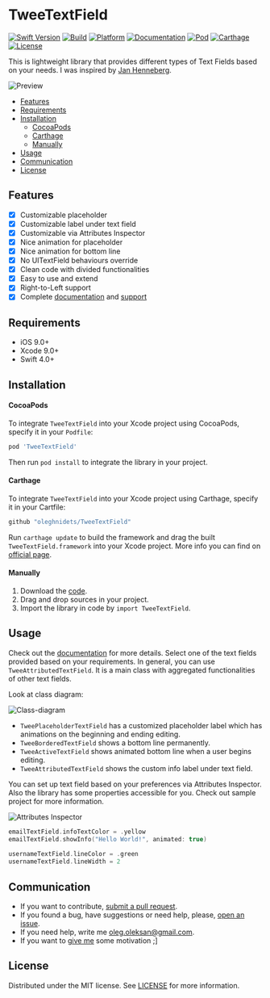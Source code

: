 # TweeTextField

[![Swift Version][swift-image]][swift-url]
[![Build][build-image]][build-url]
[![Platform][platform-image]][platform-url]
[![Documentation][docs-image]][docs-url]
[![Pod][pod-image]][pod-url]
[![Carthage][carthage-image]][carthage-url]
[![License][license-image]][license-url]


This is lightweight library that provides different types of Text Fields based on your needs. I was inspired by [Jan Henneberg](https://uimovement.com/ui/2524/input-field-help/). 

![Preview](/docs/tweetextfield-sample.gif)

- [Features](#features)
- [Requirements](#requirements)
- [Installation](#installation)
    - [CocoaPods](#cocoapods)
    - [Carthage](#carthage)
    - [Manually](#manually)
- [Usage](#usage)
- [Communication](#communication)
- [License](#license)

## Features

- [x] Customizable placeholder
- [x] Customizable label under text field
- [x] Customizable via Attributes Inspector
- [x] Nice animation for placeholder
- [x] Nice animation for bottom line
- [x] No UITextField behaviours override
- [x] Clean code with divided functionalities
- [x] Easy to use and extend
- [x] Right-to-Left support
- [x] Complete [documentation](https://oleghnidets.github.io/TweeTextField/) and [support](https://github.com/oleghnidets/TweeTextField/issues)

## Requirements

- iOS 9.0+
- Xcode 9.0+
- Swift 4.0+

## Installation

#### CocoaPods
To integrate `TweeTextField` into your Xcode project using CocoaPods, specify it in your `Podfile`:

```ruby
pod 'TweeTextField'
```

Then run `pod install` to integrate the library in your project.

#### Carthage
To integrate `TweeTextField` into your Xcode project using Carthage, specify it in your Cartfile:
```ruby
github "oleghnidets/TweeTextField"
```

Run `carthage update` to build the framework and drag the built `TweeTextField.framework` into your Xcode project. More info you can find on [official page](https://github.com/Carthage/Carthage).


#### Manually
1. Download the [code](https://github.com/oleghnidets/TweeTextField/archive/master.zip).
2. Drag and drop sources in your project.
3. Import the library in code by `import TweeTextField`.

## Usage

Check out the [documentation](https://oleghnidets.github.io/TweeTextField/) for more details. 
Select one of the text fields provided based on your requirements. In general, you can use `TweeAttributedTextField`. It is a main class with aggregated functionalities of other text fields.

Look at class diagram:

![Class-diagram](/docs/class-diagram.png)

- `TweePlaceholderTextField` has a customized placeholder label which has animations on the beginning and ending editing.
- `TweeBorderedTextField` shows a bottom line permanently.
- `TweeActiveTextField` shows animated bottom line when a user begins editing.
- `TweeAttributedTextField` shows the custom info label under text field. 

You can set up text field based on your preferences via Attributes Inspector. Also the library has some properties accessible for you.
Check out sample project for more information.

![Attributes Inspector](/docs/attributes.png)

```swift
emailTextField.infoTextColor = .yellow
emailTextField.showInfo("Hello World!", animated: true)
		
usernameTextField.lineColor = .green
usernameTextField.lineWidth = 2
```

## Communication

- If you want to contribute, [submit a pull request](https://github.com/oleghnidets/TweeTextField/compare).
- If you found a bug, have suggestions or need help, please, [open an issue](https://github.com/oleghnidets/TweeTextField/issues/new).
- If you need help, write me oleg.oleksan@gmail.com.
- If you want to [give me](https://www.paypal.com/cgi-bin/webscr?cmd=_s-xclick&hosted_button_id=CVFAEEZJ9DJ3L) some motivation ;] 

## License
Distributed under the MIT license. See [LICENSE](https://github.com/oleghnidets/TweeTextField/blob/develop/LICENSE) for more information.


[swift-image]: https://img.shields.io/badge/swift-4.0-orange.svg
[swift-url]: https://swift.org/
[license-image]: https://img.shields.io/badge/License-MIT-blue.svg
[license-url]: LICENSE
[docs-image]: https://github.com/oleghnidets/TweeTextField/blob/master/docs/badge.svg
[docs-url]: https://oleghnidets.github.io/TweeTextField
[platform-image]: https://img.shields.io/badge/platform-ios-lightgrey.svg
[platform-url]: https://github.com/oleghnidets/TweeTextField
[pod-image]: https://img.shields.io/cocoapods/v/TweeTextField.svg
[pod-url]: http://cocoapods.org/
[carthage-image]: https://img.shields.io/badge/carthage-%E2%9C%93-orange.svg
[carthage-url]: https://github.com/Carthage/Carthage
[build-image]: https://travis-ci.org/oleghnidets/TweeTextField.svg?branch=master
[build-url]: https://travis-ci.org/oleghnidets/TweeTextField